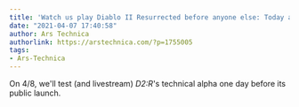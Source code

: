 ```yaml
---
title: 'Watch us play Diablo II Resurrected before anyone else: Today at 1:30 pm ET'
date: "2021-04-07 17:40:58"
author: Ars Technica
authorlink: https://arstechnica.com/?p=1755005
tags:
- Ars-Technica
---
```

On 4/8, we'll test (and livestream) <em>D2:R</em>'s technical alpha one day before its public launch.